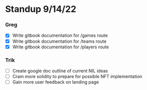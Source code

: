 # Standup 9/14/22

### Greg

- [x] Write gitbook documentation for /games route
- [x] Write gitbook documentation for /teams route
- [x] Write gitbook documentation for /players route

### Trik
- [ ] Create google doc outline of current NIL ideas
- [ ] Cram more solidity to prepare for possible NFT implementation
- [ ] Gain more user feedback on landing page
